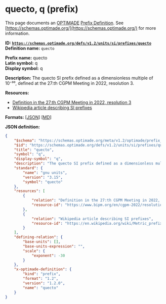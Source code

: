 # quecto, q (prefix)

This page documents an [OPTIMADE](https://www.optimade.org/) [Prefix Definition](https://schemas.optimade.org/#definitions). See [https://schemas.optimade.org/](https://schemas.optimade.org/) for more information.

**ID: [`https://schemas.optimade.org/defs/v1.2/units/si/prefixes/quecto`](https://schemas.optimade.org/defs/v1.2/units/si/prefixes/quecto)**  
**Definition name:** `quecto`

**Prefix name:** quecto  
**Latin symbol:** q  
**Display symbol:** q  
  
**Description:** The quecto SI prefix defined as a dimensionless multiple of 10⁻³⁰, defined at the 27:th CGPM Meeting in 2022, resolution 3.



**Resources:**

- [Definition in the 27:th CGPM Meeting in 2022, resolution 3](https://www.bipm.org/en/cgpm-2022/resolution-3)
- [Wikipedia article describing SI prefixes](https://en.wikipedia.org/wiki/Metric_prefix)


**Formats:** [[JSON](quecto.json)] [[MD](quecto.md)]

**JSON definition:**

``` json
{
    "$schema": "https://schemas.optimade.org/meta/v1.2/optimade/prefix_definition.md",
    "$id": "https://schemas.optimade.org/defs/v1.2/units/si/prefixes/quecto",
    "title": "quecto",
    "symbol": "q",
    "display-symbol": "q",
    "description": "The quecto SI prefix defined as a dimensionless multiple of 10\u207b\u00b3\u2070, defined at the 27:th CGPM Meeting in 2022, resolution 3.",
    "standard": {
        "name": "gnu units",
        "version": "3.15",
        "symbol": "quecto"
    },
    "resources": [
        {
            "relation": "Definition in the 27:th CGPM Meeting in 2022, resolution 3",
            "resource-id": "https://www.bipm.org/en/cgpm-2022/resolution-3"
        },
        {
            "relation": "Wikipedia article describing SI prefixes",
            "resource-id": "https://en.wikipedia.org/wiki/Metric_prefix"
        }
    ],
    "defining-relation": {
        "base-units": [],
        "base-units-expression": "",
        "scale": {
            "exponent": -30
        }
    },
    "x-optimade-definition": {
        "kind": "prefix",
        "format": "1.2",
        "version": "1.2.0",
        "name": "quecto"
    }
}
```